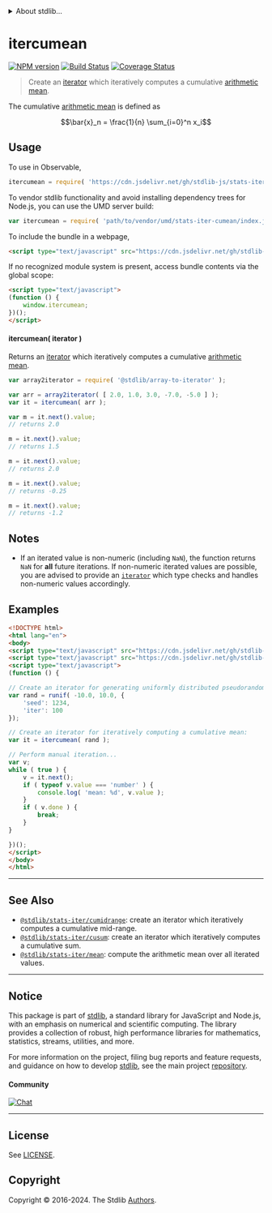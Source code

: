 <!--

@license Apache-2.0

Copyright (c) 2019 The Stdlib Authors.

Licensed under the Apache License, Version 2.0 (the "License");
you may not use this file except in compliance with the License.
You may obtain a copy of the License at

   http://www.apache.org/licenses/LICENSE-2.0

Unless required by applicable law or agreed to in writing, software
distributed under the License is distributed on an "AS IS" BASIS,
WITHOUT WARRANTIES OR CONDITIONS OF ANY KIND, either express or implied.
See the License for the specific language governing permissions and
limitations under the License.

-->


<details>
  <summary>
    About stdlib...
  </summary>
  <p>We believe in a future in which the web is a preferred environment for numerical computation. To help realize this future, we've built stdlib. stdlib is a standard library, with an emphasis on numerical and scientific computation, written in JavaScript (and C) for execution in browsers and in Node.js.</p>
  <p>The library is fully decomposable, being architected in such a way that you can swap out and mix and match APIs and functionality to cater to your exact preferences and use cases.</p>
  <p>When you use stdlib, you can be absolutely certain that you are using the most thorough, rigorous, well-written, studied, documented, tested, measured, and high-quality code out there.</p>
  <p>To join us in bringing numerical computing to the web, get started by checking us out on <a href="https://github.com/stdlib-js/stdlib">GitHub</a>, and please consider <a href="https://opencollective.com/stdlib">financially supporting stdlib</a>. We greatly appreciate your continued support!</p>
</details>

# itercumean

[![NPM version][npm-image]][npm-url] [![Build Status][test-image]][test-url] [![Coverage Status][coverage-image]][coverage-url] <!-- [![dependencies][dependencies-image]][dependencies-url] -->

> Create an [iterator][mdn-iterator-protocol] which iteratively computes a cumulative [arithmetic mean][arithmetic-mean].

<section class="intro">

The cumulative [arithmetic mean][arithmetic-mean] is defined as

<!-- <equation class="equation" label="eq:cumulative_arithmetic_mean" align="center" raw="\bar{x}_n = \frac{1}{n} \sum_{i=0}^n x_i" alt="Equation for the cumulative arithmetic mean."> -->

```math
\bar{x}_n = \frac{1}{n} \sum_{i=0}^n x_i
```

<!-- <div class="equation" align="center" data-raw-text="\bar{x}_n = \frac{1}{n} \sum_{i=0}^n x_i" data-equation="eq:cumulative_arithmetic_mean">
    <img src="https://cdn.jsdelivr.net/gh/stdlib-js/stdlib@409c465a46090d66ce8ea7980f14e8f28a95e9be/lib/node_modules/@stdlib/stats/iter/cumean/docs/img/equation_cumulative_arithmetic_mean.svg" alt="Equation for the cumulative arithmetic mean.">
    <br>
</div> -->

<!-- </equation> -->

</section>

<!-- /.intro -->

<!-- Package usage documentation. -->



<section class="usage">

## Usage

To use in Observable,

```javascript
itercumean = require( 'https://cdn.jsdelivr.net/gh/stdlib-js/stats-iter-cumean@v0.2.2-umd/browser.js' )
```

To vendor stdlib functionality and avoid installing dependency trees for Node.js, you can use the UMD server build:

```javascript
var itercumean = require( 'path/to/vendor/umd/stats-iter-cumean/index.js' )
```

To include the bundle in a webpage,

```html
<script type="text/javascript" src="https://cdn.jsdelivr.net/gh/stdlib-js/stats-iter-cumean@v0.2.2-umd/browser.js"></script>
```

If no recognized module system is present, access bundle contents via the global scope:

```html
<script type="text/javascript">
(function () {
    window.itercumean;
})();
</script>
```

#### itercumean( iterator )

Returns an [iterator][mdn-iterator-protocol] which iteratively computes a cumulative [arithmetic mean][arithmetic-mean].

```javascript
var array2iterator = require( '@stdlib/array-to-iterator' );

var arr = array2iterator( [ 2.0, 1.0, 3.0, -7.0, -5.0 ] );
var it = itercumean( arr );

var m = it.next().value;
// returns 2.0

m = it.next().value;
// returns 1.5

m = it.next().value;
// returns 2.0

m = it.next().value;
// returns -0.25

m = it.next().value;
// returns -1.2
```

</section>

<!-- /.usage -->

<!-- Package usage notes. Make sure to keep an empty line after the `section` element and another before the `/section` close. -->

<section class="notes">

## Notes

-   If an iterated value is non-numeric (including `NaN`), the function returns `NaN` for **all** future iterations. If non-numeric iterated values are possible, you are advised to provide an [`iterator`][mdn-iterator-protocol] which type checks and handles non-numeric values accordingly.

</section>

<!-- /.notes -->

<!-- Package usage examples. -->

<section class="examples">

## Examples

<!-- eslint no-undef: "error" -->

```html
<!DOCTYPE html>
<html lang="en">
<body>
<script type="text/javascript" src="https://cdn.jsdelivr.net/gh/stdlib-js/random-iter-uniform@umd/browser.js"></script>
<script type="text/javascript" src="https://cdn.jsdelivr.net/gh/stdlib-js/stats-iter-cumean@v0.2.2-umd/browser.js"></script>
<script type="text/javascript">
(function () {

// Create an iterator for generating uniformly distributed pseudorandom numbers:
var rand = runif( -10.0, 10.0, {
    'seed': 1234,
    'iter': 100
});

// Create an iterator for iteratively computing a cumulative mean:
var it = itercumean( rand );

// Perform manual iteration...
var v;
while ( true ) {
    v = it.next();
    if ( typeof v.value === 'number' ) {
        console.log( 'mean: %d', v.value );
    }
    if ( v.done ) {
        break;
    }
}

})();
</script>
</body>
</html>
```

</section>

<!-- /.examples -->

<!-- Section to include cited references. If references are included, add a horizontal rule *before* the section. Make sure to keep an empty line after the `section` element and another before the `/section` close. -->

<section class="references">

</section>

<!-- /.references -->

<!-- Section for related `stdlib` packages. Do not manually edit this section, as it is automatically populated. -->

<section class="related">

* * *

## See Also

-   <span class="package-name">[`@stdlib/stats-iter/cumidrange`][@stdlib/stats/iter/cumidrange]</span><span class="delimiter">: </span><span class="description">create an iterator which iteratively computes a cumulative mid-range.</span>
-   <span class="package-name">[`@stdlib/stats-iter/cusum`][@stdlib/stats/iter/cusum]</span><span class="delimiter">: </span><span class="description">create an iterator which iteratively computes a cumulative sum.</span>
-   <span class="package-name">[`@stdlib/stats-iter/mean`][@stdlib/stats/iter/mean]</span><span class="delimiter">: </span><span class="description">compute the arithmetic mean over all iterated values.</span>

</section>

<!-- /.related -->

<!-- Section for all links. Make sure to keep an empty line after the `section` element and another before the `/section` close. -->


<section class="main-repo" >

* * *

## Notice

This package is part of [stdlib][stdlib], a standard library for JavaScript and Node.js, with an emphasis on numerical and scientific computing. The library provides a collection of robust, high performance libraries for mathematics, statistics, streams, utilities, and more.

For more information on the project, filing bug reports and feature requests, and guidance on how to develop [stdlib][stdlib], see the main project [repository][stdlib].

#### Community

[![Chat][chat-image]][chat-url]

---

## License

See [LICENSE][stdlib-license].


## Copyright

Copyright &copy; 2016-2024. The Stdlib [Authors][stdlib-authors].

</section>

<!-- /.stdlib -->

<!-- Section for all links. Make sure to keep an empty line after the `section` element and another before the `/section` close. -->

<section class="links">

[npm-image]: http://img.shields.io/npm/v/@stdlib/stats-iter-cumean.svg
[npm-url]: https://npmjs.org/package/@stdlib/stats-iter-cumean

[test-image]: https://github.com/stdlib-js/stats-iter-cumean/actions/workflows/test.yml/badge.svg?branch=v0.2.2
[test-url]: https://github.com/stdlib-js/stats-iter-cumean/actions/workflows/test.yml?query=branch:v0.2.2

[coverage-image]: https://img.shields.io/codecov/c/github/stdlib-js/stats-iter-cumean/main.svg
[coverage-url]: https://codecov.io/github/stdlib-js/stats-iter-cumean?branch=main

<!--

[dependencies-image]: https://img.shields.io/david/stdlib-js/stats-iter-cumean.svg
[dependencies-url]: https://david-dm.org/stdlib-js/stats-iter-cumean/main

-->

[chat-image]: https://img.shields.io/gitter/room/stdlib-js/stdlib.svg
[chat-url]: https://app.gitter.im/#/room/#stdlib-js_stdlib:gitter.im

[stdlib]: https://github.com/stdlib-js/stdlib

[stdlib-authors]: https://github.com/stdlib-js/stdlib/graphs/contributors

[umd]: https://github.com/umdjs/umd
[es-module]: https://developer.mozilla.org/en-US/docs/Web/JavaScript/Guide/Modules

[deno-url]: https://github.com/stdlib-js/stats-iter-cumean/tree/deno
[deno-readme]: https://github.com/stdlib-js/stats-iter-cumean/blob/deno/README.md
[umd-url]: https://github.com/stdlib-js/stats-iter-cumean/tree/umd
[umd-readme]: https://github.com/stdlib-js/stats-iter-cumean/blob/umd/README.md
[esm-url]: https://github.com/stdlib-js/stats-iter-cumean/tree/esm
[esm-readme]: https://github.com/stdlib-js/stats-iter-cumean/blob/esm/README.md
[branches-url]: https://github.com/stdlib-js/stats-iter-cumean/blob/main/branches.md

[stdlib-license]: https://raw.githubusercontent.com/stdlib-js/stats-iter-cumean/main/LICENSE

[arithmetic-mean]: https://en.wikipedia.org/wiki/Arithmetic_mean

[mdn-iterator-protocol]: https://developer.mozilla.org/en-US/docs/Web/JavaScript/Reference/Iteration_protocols#The_iterator_protocol

<!-- <related-links> -->

[@stdlib/stats/iter/cumidrange]: https://github.com/stdlib-js/stats-iter-cumidrange/tree/umd

[@stdlib/stats/iter/cusum]: https://github.com/stdlib-js/stats-iter-cusum/tree/umd

[@stdlib/stats/iter/mean]: https://github.com/stdlib-js/stats-iter-mean/tree/umd

<!-- </related-links> -->

</section>

<!-- /.links -->
